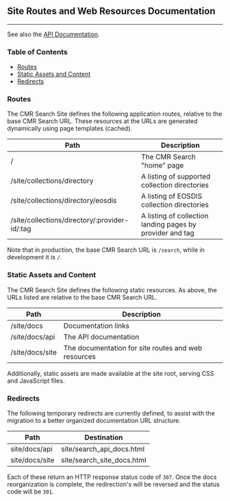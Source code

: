 ## Site Routes and Web Resources Documentation

***

See also the [API Documentation](search_api_docs.html).

### Table of Contents

  * [Routes](#routes)
  * [Static Assets and Content](#static-assets-and-content)
  * [Redirects](#redirects)

### <a name="routes"></a> Routes

The CMR Search Site defines the following application routes, relative to the base CMR Search URL. These resources at the URLs are generated dynamically using page templates (cached).

| Path                                                      | Description                                               |
| --------------------------------------------------------- | --------------------------------------------------------- |
| /                                                         | The CMR Search "home" page                                |
| /site/collections/directory                               | A listing of supported collection directories             |
| /site/collections/directory/eosdis                        | A listing of EOSDIS collection directories                |
| /site/collections/directory/:provider-id/:tag             | A listing of collection landing pages by provider and tag |

Note that in production, the base CMR Search URL is `/search`, while in development it is `/`.

### <a name="static-assets-and-content"></a> Static Assets and Content

The CMR Search Site defines the following static resources. As above, the URLs listed are relative to the base CMR Search URL.

| Path            | Description                                         |
| --------------- | --------------------------------------------------- |
| /site/docs      | Documentation links                                 |
| /site/docs/api  | The API documentation                               |
| /site/docs/site | The documentation for site routes and web resources |

Additionally, static assets are made available at the site root, serving CSS and JavaScript files.

### <a name="redirects"></a> Redirects

The following temporary redirects are currently defined, to assist with the migration to a better organized documentation URL structure.

| Path            | Destination                |
| --------------- | -------------------------- |
| site/docs/api   | site/search_api_docs.html  |
| site/docs/site  | site/search_site_docs.html |

Each of these return an HTTP response status code of `307`. Once the docs reorganization is complete, the redirection's will be reversed and the status code will be `301`.
